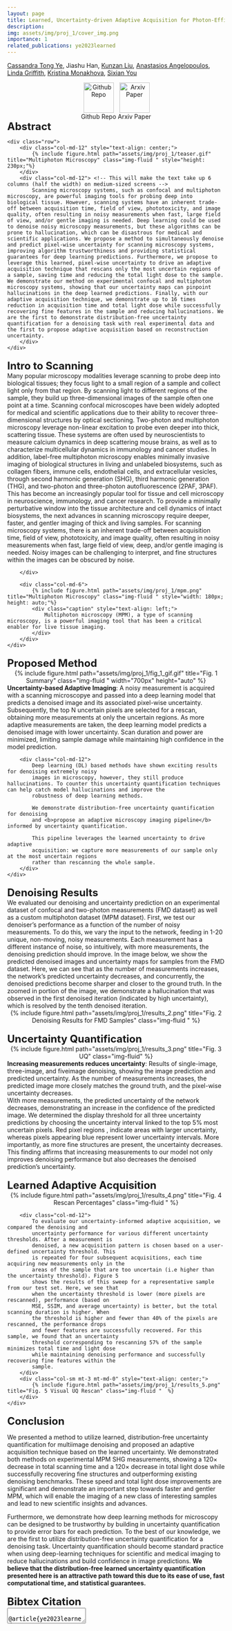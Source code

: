 ```yaml
---
layout: page
title: Learned, Uncertainty-driven Adaptive Acquisition for Photon-Efficient Multiphoton Microscopy
description: 
img: assets/img/proj_1/cover_img.png
importance: 1
related_publications: ye2023learned
---
```

[Cassandra Tong Ye](https://kristinamonakhova.com/), Jiashu Han, [Kunzan Liu](https://liukunzan.github.io/), [Anastasios Angelopoulos](https://people.eecs.berkeley.edu/~angelopoulos/), [Linda Griffith](https://lgglab.mit.edu/), [Kristina Monakhova](http://kristinamonakhova.com/), [Sixian You](https://sixianyou.mit.edu/)

<div style="text-align: center;">
  <div style="display: inline-block;">
    <a href="https://github.com/cassandra-t-ye/Learned_Uncertainty_Quantification" style="display: block; text-align: center;">
        <img src="/assets/img/proj_1/github.png" alt="Github Repo" style="width: 70px; height: auto; margin-right: 20px; margin: 0 auto;">
    </a>
    <div class="caption" style="text-align: center;">Github Repo</div>
  </div>
  <div style="display: inline-block;">
    <a href="https://arxiv.org/abs/2310.16102" style="display: block; text-align: center;">
        <img src="/assets/img/proj_1/paper_front_page.png" alt="Arxiv Paper" style="width: 70px; height: auto; margin-left: 20px; margin: 0 auto;">
    </a>
    <div class="caption" style="text-align: center;">Arxiv Paper</div>
  </div>
</div>


<!-- **Authors:** [Cassandra Tong Ye <sup>1</sup>](https://cassandra-t-ye.gtihub.io), Jiashu Han, Kunzan Liu, [Anastasios Angelopoulos](https://people.eecs.berkeley.edu/~angelopoulos/), [Linda Griffith](https://lgglab.mit.edu/), [Kristina Monakhova](http://kristinamonakhova.com/), [Sixian You](https://sixianyou.mit.edu/) 
-->
<div class="section">
    <b style="font-size: 24px;">Abstract</b>
    
    <div class="row">
        <div class="col-md-12" style="text-align: center;"> 
            {% include figure.html path="assets/img/proj_1/teaser.gif" title="Multiphoton Microscopy" class="img-fluid " style="height: 230px;"%}
        </div>
        <div class="col-md-12"> <!-- This will make the text take up 6 columns (half the width) on medium-sized screens -->
            Scanning microscopy systems, such as confocal and multiphoton microscopy, are powerful imaging tools for probing deep into biological tissue. However, scanning systems have an inherent trade-off between acquisition time, field of view, phototoxicity, and image quality, often resulting in noisy measurements when fast, large field of view, and/or gentle imaging is needed. Deep learning could be used to denoise noisy microscopy measurements, but these algorithms can be prone to hallucination, which can be disastrous for medical and scientific applications. We propose a method to simultaneously denoise and predict pixel-wise uncertainty for scanning microscopy systems, improving algorithm trustworthiness and providing statistical guarantees for deep learning predictions. Furthermore, we propose to leverage this learned, pixel-wise uncertainty to drive an adaptive acquisition technique that rescans only the most uncertain regions of a sample, saving time and reducing the total light dose to the sample. We demonstrate our method on experimental confocal and multiphoton microscopy systems, showing that our uncertainty maps can pinpoint hallucinations in the deep learned predictions. Finally, with our adaptive acquisition technique, we demonstrate up to 16 times reduction in acquisition time and total light dose while successfully recovering fine features in the sample and reducing hallucinations. We are the first to demonstrate distribution-free uncertainty quantification for a denoising task with real experimental data and the first to propose adaptive acquisition based on reconstruction uncertainty. 
        </div>
    </div>
</div>

<div class="section" style="margin-top: 20px;">
    <b style="font-size: 24px;">Intro to Scanning</b>
    <div class="row">
        <div class="col-md-6">
            Many popular microscopy modalities leverage scanning to probe deep into biological tissues; they focus light
            to a small region of a sample and collect light only from that region. By scanning light to different regions
            of the sample, they build up three-dimensional images of the sample often one point at a time. Scanning
            confocal microscopes have been widely adopted for medical and scientific applications due to their ability
            to recover three-dimensional structures by optical sectioning. Two-photon and multiphoton microscopy
            leverage non-linear excitation to probe even deeper into thick, scattering tissue. These systems are often used
            by neuroscientists to measure calcium dynamics in deep scattering mouse brains, as well as to characterize
            multicellular dynamics in immunology and cancer studies. In addition, label-free multiphoton microscopy
            enables minimally invasive imaging of biological structures in living and unlabeled biosystems, such as collagen
            fibers, immune cells, endothelial cells, and extracellular vesicles, through second harmonic generation
            (SHG), third harmonic generation (THG), and two-photon and three-photon autofluorescence (2PAF,
            3PAF). This has become an increasingly popular tool for tissue and cell microscopy in neuroscience,
            immunology, and cancer research.
            To provide a minimally perturbative window into the tissue architecture and cell dynamics of intact biosystems,
            the next advances in scanning microscopy require deeper, faster, and gentler imaging of thick and living
            samples. For scanning microscopy systems, there is an inherent trade-off between acquisition time, field of
            view, phototoxicity, and image quality, often resulting in noisy measurements when fast, large field of view, deep,
            and/or gentle imaging is needed. Noisy images can be challenging to interpret, and fine structures within the images can be obscured by noise. 

        </div>

        <div class="col-md-6">
            {% include figure.html path="assets/img/proj_1/mpm.png" title="Multiphoton Microscopy" class="img-fluid " style="width: 180px; height: auto;"%}
            <div class="caption" style="text-align: left;">
                Multiphoton microscopy (MPM), a type of scanning microscopy, is a powerful imaging tool that has been a critical enabler for live tissue imaging.
            </div>
        </div>
    </div>
</div>

<div class="section" style="margin-top: 20px;">
    <b style="font-size: 24px;">Proposed Method</b>
    <div class="row">
        <div class="col-sm mt-3 mt-md-0" style="text-align: center;">
            {% include figure.html path="assets/img/proj_1/fig_1_gif.gif" title="Fig. 1 Summary" class="img-fluid " width="700px" height="auto" %}        
        <div class="caption" style="text-align: left;">
            <b>Uncertainty-based Adaptive Imaging</b>: A noisy measurement is acquired with a scanning microscopye and passed into a deep learning model that predicts a denoised image and its associated pixel-wise uncertainty. Subsequently, the top N uncertain pixels are selected for a rescan, obtaining more measurements at only the uncertain regions. As more adaptive measurements are taken, the deep learning model predicts a denoised image with lower uncertainty. Scan duration and power are minimized, limiting sample damage while maintaining high confidence in the model prediction.
        </div>
    </div>

        <div class="col-md-12">
            Deep learning (DL) based methods have shown exciting results for denoising extremely noisy
            images in microscopy, however, they still produce hallucinations. To counter this uncertainty quantification techniques can help catch model hallucinations and improve the
            robustness of deep learning methods.

            We demonstrate distribution-free uncertainty quantification for denoising
            and <b>propose an adaptive microscopy imaging pipeline</b> informed by uncertainty quantification.   

            This pipeline leverages the learned uncertainty to drive adaptive
            acquisition: we capture more measurements of our sample only at the most uncertain regions
            rather than rescanning the whole sample.     
        </div>
    </div>
</div>

<div class="section" style="margin-top: 20px;">
    <b style="font-size: 24px;">Denoising Results</b>
    <div class="row">
        <div class="col-md-12">
            We evaluated our denoising and uncertainty prediction on an experimental dataset of confocal and two-photon
            measurements (FMD dataset) as well as a custom multiphoton dataset (MPM dataset). First, we test our denoiser’s performance as a function of the number of noisy measurements. To do this, we vary the input to the network, feeding in 1-20 unique, non-moving, noisy measurements. Each measurement has a different instance of noise, so intuitively, with more measurements, the denoising prediction should improve. In the image below, we show the predicted denoised images and uncertainty maps for samples from the FMD dataset. Here, we can see that as the number of measurements increases, the network’s predicted uncertainty
            decreases, and concurrently, the denoised predictions become sharper and closer to the ground truth. In the zoomed in portion of the image, we demonstrate a hallucination that was observed in the first denoised iteration (indicated by high uncertainty), which is resolved by the tenth denoised iteration. 
        </div>
        <div class="col-sm mt-3 mt-md-0" style="text-align: center;">
            {% include figure.html path="assets/img/proj_1/results_2.png" title="Fig. 2 Denoising Results for FMD Samples" class="img-fluid "  %}        
        </div>
    </div>
</div>


<div class="section" style="margin-top: 20px;">
    <b style="font-size: 24px;">Uncertainty Quantification</b>
    <div class="row">
        <div class="col-sm mt-3 mt-md-0" style="text-align: center;">
            {% include figure.html path="assets/img/proj_1/results_3.png" title="Fig. 3 UQ" class="img-fluid"  %}        
        <div class="caption" style="text-align: left;">
            <b>Increasing measurements reduces uncertainty</b>: Results of single-image, three-image, and fiveimage denoising, showing the image prediction and predicted uncertainty. As the number of measurements increases, the predicted image more closely matches the ground truth, and the pixel-wise uncertainty
            decreases.
        </div>
    </div>
         <div class="col-md-12">
            With more measurements, the predicted uncertainty of the network decreases, demonstrating
            an increase in the confidence of the predicted image. We determined the display threshold
            for all three uncertainty predictions by choosing the uncertainty interval linked to the top 5%
            most uncertain pixels. <span class="red-text"> Red pixel regions </span>, indicate areas with larger uncertainty, whereas <span class="blue-text"> pixels appearing blue </span> represent lower uncertainty intervals. More importantly, as more fine structures are present, the uncertainty decreases.  This finding affirms that increasing measurements to our model not only improves denoising performance but also decreases the denoised prediction’s uncertainty. 
        </div>
    </div>
</div>

<div class="section" style="margin-top: 20px;">
    <b style="font-size: 24px;">Learned Adaptive Acquisition</b>
    <div class="row">
        <div class="col-sm mt-3 mt-md-0" style="text-align: center;">
            {% include figure.html path="assets/img/proj_1/results_4.png" title="Fig. 4 Rescan Percentages" class="img-fluid " %}        
        </div>

        <div class="col-md-12">
            To evaluate our uncertainty-informed adaptive acquisition, we compared the denoising and
            uncertainty performance for various different uncertainty thresholds. After a measurement is
            denoised, a new acquisition pattern is chosen based on a user-defined uncertainty threshold. This
            is repeated for four subsequent acquisitions, each time acquiring new measurements only in the
            areas of the sample that are too uncertain (i.e higher than the uncertainty threshold). Figure 5
            shows the results of this sweep for a representative sample from our test set. Here, we see that
            when the uncertainty threshold is lower (more pixels are rescanned), performance (based on
            MSE, SSIM, and average uncertainty) is better, but the total scanning duration is higher. When
            the threshold is higher and fewer than 40% of the pixels are rescanned, the performance drops
            and fewer features are successfully recovered. For this sample, we found that an uncertainty
            threshold corresponding to rescanning 57% of the sample minimizes total time and light dose
            while maintaining denoising performance and successfully recovering fine features within the
            sample.    
        </div>
        <div class="col-sm mt-3 mt-md-0" style="text-align: center;">
            {% include figure.html path="assets/img/proj_1/results_5.png" title="Fig. 5 Visual UQ Rescan" class="img-fluid "  %}        
        </div>
    </div>
    
</div>

<div class="section" style="margin-top: 20px;">
    <b style="font-size: 24px;">Conclusion</b>
    <p>
        We presented a method to utilize learned, distribution-free uncertainty quantification for multiimage denoising and proposed an adaptive acquisition technique based on the learned uncertainty.
        We demonstrated both methods on experimental MPM SHG measurements, showing a 120×
        decrease in total scanning time and a 120× decrease in total light dose while successfully
        recovering fine structures and outperforming existing denoising benchmarks. These speed and
        total light dose improvements are significant and demonstrate an important step towards faster
        and gentler MPM, which will enable the imaging of a new class of interesting samples and lead
        to new scientific insights and advances.
    </p>
    <p>
        Furthermore, we demonstrate how deep learning methods for microscopy can be designed to
        be trustworthy by building in uncertainty quantification to provide error bars for each prediction.
        To the best of our knowledge, we are the first to utilize distribution-free uncertainty quantification
        for a denoising task. Uncertainty quantification should become standard practice when using
        deep-learning techniques for scientific and medical imaging to reduce hallucinations and build
        confidence in image predictions. <b>We believe that the distribution-free learned uncertainty
        quantification presented here is an attractive path toward this due to its ease of use, fast
        computational time, and statistical guarantees.</b>
    </p>
</div>


<div class="row" style="margin-top: 20px;">
    <div class="col-md-12">
        <b style="font-size: 24px;">Bibtex Citation</b>
        <div class="form-group col-md-12">
            <textarea id="bibtex" class="form-control" readonly>
            @article{ye2023learned,
                title       = {Learned, Uncertainty-driven Adaptive Acquisition for Photon-Efficient Multiphoton Microscopy},
                author      = {Ye, Cassandra Tong and Han, Jiashu and Liu, Kunzan and Angelopoulos, Anastasios and Griffith, Linda and Monakhova, Kristina and You, Sixian},
                journal     = {arXiv preprint arXiv:2310.16102},
                year        = {2023}
            }
            </textarea>
        </div>
    </div>
</div>





